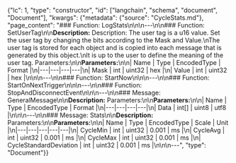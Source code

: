 {"lc": 1, "type": "constructor", "id": ["langchain", "schema", "document", "Document"], "kwargs": {"metadata": {"source": "CycleStats.md"}, "page_content": "### Function: LogStats\n\n\n---\n\n### Function: SetUserTag\n\n**Description:** Description: The user tag is a u16 value. Set the user tag by changing the bits according to the Mask and Value.\nThe user tag is stored for each object and is copied into each message that is generated by this object.\nIt is up to the user to define the meaning of the user tag. Parameters:\n\n**Parameters:**\n\n| Name | Type | EncodedType | Format |\n|---|---|---|---|\n| Mask | int | uint32 | hex |\n| Value | int | uint32 | hex |\n\n\n---\n\n### Function: StartNow\n\n\n---\n\n### Function: StartOnNextTrigger\n\n\n---\n\n### Function: StopAndDisconnectEvent\n\n\n---\n\n### Message: GeneralMessage\n\n**Description:** Parameters:\n\n**Parameters:**\n\n| Name | Type | EncodedType | Format |\n|---|---|---|---|\n| Data | int[] | uint8 | utf8 |\n\n\n---\n\n### Message: Stats\n\n**Description:** Parameters:\n\n**Parameters:**\n\n| Name | Type | EncodedType | Scale | Unit |\n|---|---|---|---|---|\n| CycleMin | int | uint32 | 0.001 | ms |\n| CycleAvg | int | uint32 | 0.001 | ms |\n| CycleMax | int | uint32 | 0.001 | ms |\n| CycleStandardDeviation | int | uint32 | 0.001 | ms |\n\n\n---", "type": "Document"}}